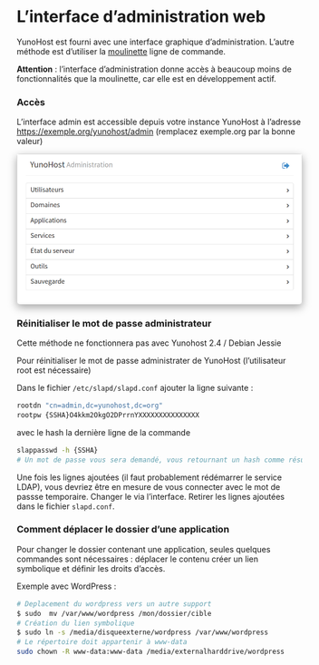 # L’interface d’administration web

YunoHost est fourni avec une interface graphique d’administration. L’autre méthode est d’utiliser la [moulinette](/moulinette_fr) ligne de commande.

**Attention** : l’interface d’administration donne accès à beaucoup moins de fonctionnalités que la moulinette, car elle est en développement actif.

### Accès
L’interface admin est accessible depuis votre instance YunoHost à l’adresse https://exemple.org/yunohost/admin (remplacez exemple.org par la bonne valeur)

<div class="text-center" style="max-width:100%;border-radius: 5px;border: 1px solid rgba(0,0,0,0.15);box-shadow: 0 5px 15px rgba(0,0,0,0.35);">
<img src="/images/manage.png" style="max-width:100%;">
</div>

### Réinitialiser le mot de passe administrateur

<div class="text-error">Cette méthode ne fonctionnera pas avec Yunohost 2.4 / Debian Jessie</div>

Pour réinitialiser le mot de passe administrater de YunoHost (l’utilisateur root est nécessaire)

Dans le fichier `/etc/slapd/slapd.conf` ajouter la ligne suivante :
```bash
rootdn "cn=admin,dc=yunohost,dc=org"
rootpw {SSHA}O4kkm2OkgO2DPrrnYXXXXXXXXXXXXXXX
```

avec le hash la dernière ligne de la commande
```bash
slappasswd -h {SSHA}
# Un mot de passe vous sera demandé, vous retournant un hash comme résultat
```

Une fois les lignes ajoutées (il faut probablement rédémarrer le service LDAP), vous devriez être en mesure de vous connecter avec le mot de passse temporaire. Changer le via l’interface. Retirer les lignes ajoutées dans le fichier `slapd.conf`.

### Comment déplacer le dossier d’une application

Pour changer le dossier contenant une application, seules quelques commandes sont nécessaires : déplacer le contenu créer un lien symbolique et définir les droits d’accès.

Exemple avec WordPress :
```bash
# Deplacement du wordpress vers un autre support
$ sudo  mv /var/www/wordpress /mon/dossier/cible
# Création du lien symbolique
$ sudo ln -s /media/disqueexterne/wordpress /var/www/wordpress
# Le répertoire doit appartenir à www-data
sudo chown -R www-data:www-data /media/externalharddrive/wordpress
```
